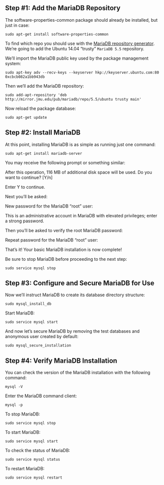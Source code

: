 ## Step #1: Add the MariaDB Repository

The software-properties-common package should already be installed, but just in case:

`sudo apt-get install software-properties-common`

To find which repo you should use with the [MariaDB repository generator](https://downloads.mariadb.org/mariadb/repositories/). We’re going to add the Ubuntu 14.04 “trusty” `MariaDB 5.5` repository.

We’ll import the MariaDB public key used by the package management system:

`sudo apt-key adv --recv-keys --keyserver hkp://keyserver.ubuntu.com:80 0xcbcb082a1bb943db`

Then we’ll add the MariaDB repository:

`sudo add-apt-repository 'deb http://mirror.jmu.edu/pub/mariadb/repo/5.5/ubuntu trusty main'`

Now reload the package database:

`sudo apt-get update`

## Step #2: Install MariaDB

At this point, installing MariaDB is as simple as running just one command:

`sudo apt-get install mariadb-server`

You may receive the following prompt or something similar:

After this operation, 116 MB of additional disk space will be used. Do you want to continue? [Y/n]

Enter Y to continue.

Next you’ll be asked:

New password for the MariaDB “root” user:

This is an administrative account in MariaDB with elevated privileges; enter a strong password.

Then you’ll be asked to verify the root MariaDB password:

Repeat password for the MariaDB “root” user:

That’s it! Your basic MariaDB installation is now complete!

Be sure to stop MariaDB before proceeding to the next step:

`sudo service mysql stop`

## Step #3: Configure and Secure MariaDB for Use

Now we’ll instruct MariaDB to create its database directory structure:

`sudo mysql_install_db`

Start MariaDB:

`sudo service mysql start`

And now let’s secure MariaDB by removing the test databases and anonymous user created by default:

`sudo mysql_secure_installation`

## Step #4: Verify MariaDB Installation

You can check the version of the MariaDB installation with the following command:

`mysql -V`

Enter the MariaDB command client:

`mysql -p`

To stop MariaDB:

`sudo service mysql stop`

To start MariaDB:

`sudo service mysql start`

To check the status of MariaDB:

`sudo service mysql status`

To restart MariaDB:

`sudo service mysql restart`